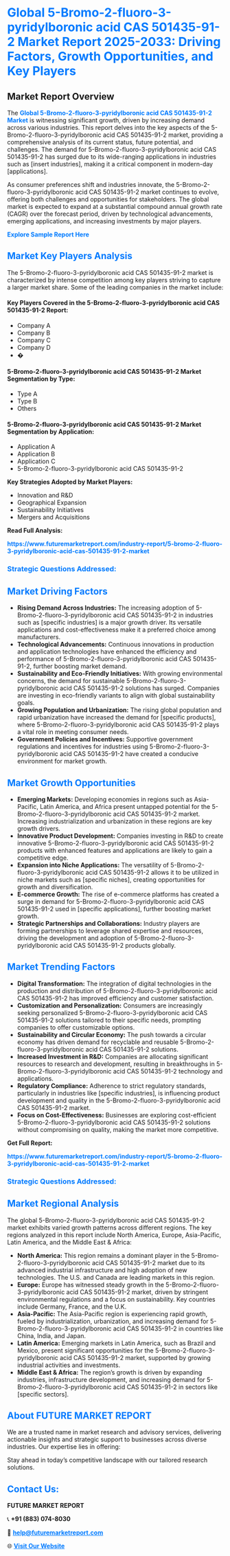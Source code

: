 <h1 style="color: #007BFF;">Global 5-Bromo-2-fluoro-3-pyridylboronic acid CAS 501435-91-2 Market Report 2025-2033: Driving Factors, Growth Opportunities, and Key Players</h1>

<section id="overview">
<h2>Market Report Overview</h2>
<p>The <a href="https://www.futuremarketreport.com/industry-report/5-bromo-2-fluoro-3-pyridylboronic-acid-cas-501435-91-2-market" style="color: #007BFF; text-decoration: none;"><strong>Global 5-Bromo-2-fluoro-3-pyridylboronic acid CAS 501435-91-2 Market</strong></a> is witnessing significant growth, driven by increasing demand across various industries. This report delves into the key aspects of the 5-Bromo-2-fluoro-3-pyridylboronic acid CAS 501435-91-2 market, providing a comprehensive analysis of its current status, future potential, and challenges. The demand for 5-Bromo-2-fluoro-3-pyridylboronic acid CAS 501435-91-2 has surged due to its wide-ranging applications in industries such as [insert industries], making it a critical component in modern-day [applications].</p>
<p>As consumer preferences shift and industries innovate, the 5-Bromo-2-fluoro-3-pyridylboronic acid CAS 501435-91-2 market continues to evolve, offering both challenges and opportunities for stakeholders. The global market is expected to expand at a substantial compound annual growth rate (CAGR) over the forecast period, driven by technological advancements, emerging applications, and increasing investments by major players.</p>
</section>

<section id="overview">
<p><a href="https://www.futuremarketreport.com/request-sample/reportId=111577" style="color: #007BFF; text-decoration: none;"><strong>Explore Sample Report Here</strong></a></p>
</section>

<section id="key-players">
<h2 style="color: #007BFF;">Market Key Players Analysis</h2>
<p>The 5-Bromo-2-fluoro-3-pyridylboronic acid CAS 501435-91-2 market is characterized by intense competition among key players striving to capture a larger market share. Some of the leading companies in the market include:</p>
<h4>Key Players Covered in the 5-Bromo-2-fluoro-3-pyridylboronic acid CAS 501435-91-2 Report:</h4>
<ul><li>Company A</li><li>Company B</li><li>Company C</li><li>Company D</li><li>�</li></ul>
<h4>5-Bromo-2-fluoro-3-pyridylboronic acid CAS 501435-91-2 Market Segmentation by Type:</h4>
<ul><li>Type A</li><li>Type B</li><li>Others</li></ul>

<h4>5-Bromo-2-fluoro-3-pyridylboronic acid CAS 501435-91-2 Market Segmentation by Application:</h4>
<ul><li>Application A</li><li>Application B</li><li>Application C</li><li>5-Bromo-2-fluoro-3-pyridylboronic acid CAS 501435-91-2</li></ul>
<p><strong>Key Strategies Adopted by Market Players:</strong></p>
<ul>
<li>Innovation and R&D</li>
<li>Geographical Expansion</li>
<li>Sustainability Initiatives</li>
<li>Mergers and Acquisitions</li>
</ul>
</section>

<section>
<p><strong>Read Full Analysis: </strong></p><a href="https://www.futuremarketreport.com/industry-report/5-bromo-2-fluoro-3-pyridylboronic-acid-cas-501435-91-2-market" style="color: #007BFF; text-decoration: none;"><strong>https://www.futuremarketreport.com/industry-report/5-bromo-2-fluoro-3-pyridylboronic-acid-cas-501435-91-2-market</strong></a>
<h3 style="color: #007BFF;">Strategic Questions Addressed:</h3>
</section>

<section id="driving-factors">
<h2 style="color: #007BFF;">Market Driving Factors</h2>
<ul>
<li><strong>Rising Demand Across Industries:</strong> The increasing adoption of 5-Bromo-2-fluoro-3-pyridylboronic acid CAS 501435-91-2 in industries such as [specific industries] is a major growth driver. Its versatile applications and cost-effectiveness make it a preferred choice among manufacturers.</li>
<li><strong>Technological Advancements:</strong> Continuous innovations in production and application technologies have enhanced the efficiency and performance of 5-Bromo-2-fluoro-3-pyridylboronic acid CAS 501435-91-2, further boosting market demand.</li>
<li><strong>Sustainability and Eco-Friendly Initiatives:</strong> With growing environmental concerns, the demand for sustainable 5-Bromo-2-fluoro-3-pyridylboronic acid CAS 501435-91-2 solutions has surged. Companies are investing in eco-friendly variants to align with global sustainability goals.</li>
<li><strong>Growing Population and Urbanization:</strong> The rising global population and rapid urbanization have increased the demand for [specific products], where 5-Bromo-2-fluoro-3-pyridylboronic acid CAS 501435-91-2 plays a vital role in meeting consumer needs.</li>
<li><strong>Government Policies and Incentives:</strong> Supportive government regulations and incentives for industries using 5-Bromo-2-fluoro-3-pyridylboronic acid CAS 501435-91-2 have created a conducive environment for market growth.</li>
</ul>
</section>

<section id="growth-opportunities">
<h2 style="color: #007BFF;">Market Growth Opportunities</h2>
<ul>
<li><strong>Emerging Markets:</strong> Developing economies in regions such as Asia-Pacific, Latin America, and Africa present untapped potential for the 5-Bromo-2-fluoro-3-pyridylboronic acid CAS 501435-91-2 market. Increasing industrialization and urbanization in these regions are key growth drivers.</li>
<li><strong>Innovative Product Development:</strong> Companies investing in R&D to create innovative 5-Bromo-2-fluoro-3-pyridylboronic acid CAS 501435-91-2 products with enhanced features and applications are likely to gain a competitive edge.</li>
<li><strong>Expansion into Niche Applications:</strong> The versatility of 5-Bromo-2-fluoro-3-pyridylboronic acid CAS 501435-91-2 allows it to be utilized in niche markets such as [specific niches], creating opportunities for growth and diversification.</li>
<li><strong>E-commerce Growth:</strong> The rise of e-commerce platforms has created a surge in demand for 5-Bromo-2-fluoro-3-pyridylboronic acid CAS 501435-91-2 used in [specific applications], further boosting market growth.</li>
<li><strong>Strategic Partnerships and Collaborations:</strong> Industry players are forming partnerships to leverage shared expertise and resources, driving the development and adoption of 5-Bromo-2-fluoro-3-pyridylboronic acid CAS 501435-91-2 products globally.</li>
</ul>
</section>

<section id="trending-factors">
<h2 style="color: #007BFF;">Market Trending Factors</h2>
<ul>
<li><strong>Digital Transformation:</strong> The integration of digital technologies in the production and distribution of 5-Bromo-2-fluoro-3-pyridylboronic acid CAS 501435-91-2 has improved efficiency and customer satisfaction.</li>
<li><strong>Customization and Personalization:</strong> Consumers are increasingly seeking personalized 5-Bromo-2-fluoro-3-pyridylboronic acid CAS 501435-91-2 solutions tailored to their specific needs, prompting companies to offer customizable options.</li>
<li><strong>Sustainability and Circular Economy:</strong> The push towards a circular economy has driven demand for recyclable and reusable 5-Bromo-2-fluoro-3-pyridylboronic acid CAS 501435-91-2 solutions.</li>
<li><strong>Increased Investment in R&D:</strong> Companies are allocating significant resources to research and development, resulting in breakthroughs in 5-Bromo-2-fluoro-3-pyridylboronic acid CAS 501435-91-2 technology and applications.</li>
<li><strong>Regulatory Compliance:</strong> Adherence to strict regulatory standards, particularly in industries like [specific industries], is influencing product development and quality in the 5-Bromo-2-fluoro-3-pyridylboronic acid CAS 501435-91-2 market.</li>
<li><strong>Focus on Cost-Effectiveness:</strong> Businesses are exploring cost-efficient 5-Bromo-2-fluoro-3-pyridylboronic acid CAS 501435-91-2 solutions without compromising on quality, making the market more competitive.</li>
</ul>
</section>

<section>
<p><strong>Get Full Report: </strong></p><a href="https://www.futuremarketreport.com/industry-report/5-bromo-2-fluoro-3-pyridylboronic-acid-cas-501435-91-2-market" style="color: #007BFF; text-decoration: none;"><strong>https://www.futuremarketreport.com/industry-report/5-bromo-2-fluoro-3-pyridylboronic-acid-cas-501435-91-2-market</strong></a>
<h3 style="color: #007BFF;">Strategic Questions Addressed:</h3>
</section>


<section id="regional-analysis">
<h2 style="color: #007BFF;">Market Regional Analysis</h2>
<p>The global 5-Bromo-2-fluoro-3-pyridylboronic acid CAS 501435-91-2 market exhibits varied growth patterns across different regions. The key regions analyzed in this report include North America, Europe, Asia-Pacific, Latin America, and the Middle East & Africa:</p>
<ul>
<li><strong>North America:</strong> This region remains a dominant player in the 5-Bromo-2-fluoro-3-pyridylboronic acid CAS 501435-91-2 market due to its advanced industrial infrastructure and high adoption of new technologies. The U.S. and Canada are leading markets in this region.</li>
<li><strong>Europe:</strong> Europe has witnessed steady growth in the 5-Bromo-2-fluoro-3-pyridylboronic acid CAS 501435-91-2 market, driven by stringent environmental regulations and a focus on sustainability. Key countries include Germany, France, and the U.K.</li>
<li><strong>Asia-Pacific:</strong> The Asia-Pacific region is experiencing rapid growth, fueled by industrialization, urbanization, and increasing demand for 5-Bromo-2-fluoro-3-pyridylboronic acid CAS 501435-91-2 in countries like China, India, and Japan.</li>
<li><strong>Latin America:</strong> Emerging markets in Latin America, such as Brazil and Mexico, present significant opportunities for the 5-Bromo-2-fluoro-3-pyridylboronic acid CAS 501435-91-2 market, supported by growing industrial activities and investments.</li>
<li><strong>Middle East & Africa:</strong> The region’s growth is driven by expanding industries, infrastructure development, and increasing demand for 5-Bromo-2-fluoro-3-pyridylboronic acid CAS 501435-91-2 in sectors like [specific sectors].</li>
</ul>
</section>

<footer>
<h2 style="color: #007BFF;">About FUTURE MARKET REPORT</h2>
<p>We are a trusted name in market research and advisory services, delivering actionable insights and strategic support to businesses across diverse industries. Our expertise lies in offering:</p>

<p>Stay ahead in today’s competitive landscape with our tailored research solutions.</p>

<h2 style="color: #007BFF;">Contact Us:</h2>
<p><strong>FUTURE MARKET REPORT</strong></p>
<p>📞 <strong>+91 (883) 074-8030</strong></p>
<p>📧 <strong><a href="mailto:help@futuremarketreport.com" style="color: #007BFF;">help@futuremarketreport.com</a></strong></p>
<p>🌐 <strong><a href="https://www.futuremarketreport.com/" style="color: #007BFF;">Visit Our Website</a></strong></p>
</footer>